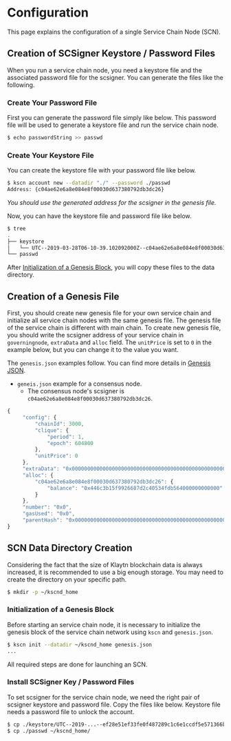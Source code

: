 # Configuration

This page explains the configuration of a single Service Chain Node (SCN).

## Creation of SCSigner Keystore / Password Files

When you run a service chain node, you need a keystore file and the associated password file for the scsigner. You can generate the files like the following. 

### Create Your Password File

First you can generate the password file simply like below. This password file will be used to generate a keystore file and run the service chain node.

```bash
$ echo passwordString >> passwd
```

### Create Your Keystore File

You can create the keystore file with your password file like below.

```bash
$ kscn account new --datadir "./" --password ./passwd
Address: {c04ae62e6a8e084e8f00030d637380792db3dc26}
```

_You should use the generated address for the scsigner in the genesis file._

Now, you can have the keystore file and password file like below.

```bash
$ tree
.
├── keystore
│   └── UTC--2019-03-28T06-10-39.102092000Z--c04ae62e6a8e084e8f00030d637380792db3dc26
└── passwd
```

After [Initialization of a Genesis Block](#initialization-of-a-genesis-block), you will copy these files to the data directory.

## Creation of a Genesis File

First, you should create new genesis file for your own service chain and initialize all service chain nodes with the same genesis file. The genesis file of the service chain is different with main chain. To create new genesis file, you should write the scsigner address of your service chain in `governingnode`, `extraData` and `alloc` field. The `unitPrice` is set to `0` in the example below, but you can change it to the value you want.

The `genesis.json` examples follow. You can find more details in [Genesis JSON](../../genesis.md).

* `geneis.json` example for a consensus node.
  * The consensus node's scsigner is `c04ae62e6a8e084e8f00030d637380792db3dc26`.

```javascript
{
     "config": {
         "chainId": 3000,
         "clique": {
             "period": 1,
             "epoch": 604800
         },
         "unitPrice": 0
     },
     "extraData": "0x0000000000000000000000000000000000000000000000000000000000000000c04ae62e6a8e084e8f00030d637380792db3dc260000000000000000000000000000000000000000000000000000000000000000000000000000000000000000000000000000000000000000000000000000000000",
     "alloc": {
         "c04ae62e6a8e084e8f00030d637380792db3dc26": {
             "balance": "0x446c3b15f9926687d2c40534fdb564000000000000"
         }
     },
     "number": "0x0",
     "gasUsed": "0x0",
     "parentHash": "0x0000000000000000000000000000000000000000000000000000000000000000"
}
```

## SCN Data Directory Creation

Considering the fact that the size of Klaytn blockchain data is always increased, it is recommended to use a big enough storage. You may need to create the directory on your specific path.

```bash
$ mkdir -p ~/kscnd_home
```

### Initialization of a Genesis Block

Before starting an service chain node, it is necessary to initialize the genesis block of the service chain network using `kscn` and `genesis.json`.

```bash
$ kscn init --datadir ~/kscnd_home genesis.json
...
```

All required steps are done for launching an SCN.

### **Install SCSigner Key / Password Files**

To set scsigner for the service chain node, we need the right pair of scsigner keystore and password file. Copy the files like below. Keystore file needs a password file to unlock the account.

```bash
$ cp ./keystore/UTC--2019-...--ef28e51ef33fe0f487289c1c6e1ccdf5e571366b ~/kscnd_home/keystore
$ cp ./passwd ~/kscnd_home/
```



